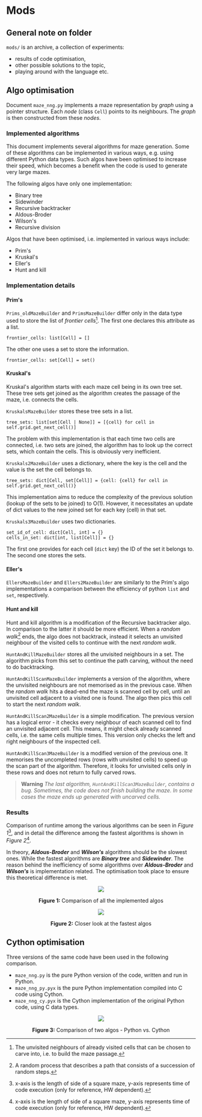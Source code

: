 # Mods

## General note on folder

`mods/` is an archive, a collection of experiments:
- results of code optimisation, 
- other possible solutions to the topic,
- playing around with the language etc. 

## Algo optimisation

Document `maze_nng.py` implements a maze representation by *graph* using a pointer structure. Each *node* (class `Cell`) 
points to its neighbours. The *graph* is then constructed from these *nodes*. 

### Implemented algorithms
This document implements several algorithms for maze generation. Some of these algorithms can be implemented in 
various ways, e.g. using different Python data types. Such algos have been optimised to increase their speed, 
which becomes a benefit when the code is used to generate very large mazes. 

The following algos have only one implementation:
- Binary tree
- Sidewinder
- Recursive backtracker
- Aldous-Broder
- Wilson's
- Recursive division

Algos that have been optimised, i.e. implemented in various ways include:
- Prim's
- Kruskal's
- Eller's
- Hunt and kill

### Implementation details

#### Prim's

`Prims_oldMazeBuilder` and `PrimsMazeBuilder` differ only in the data type used to store the list of 
*frontier cells*[^1]. The first one declares this attribute as a list. 
```
frontier_cells: list[Cell] = []
```
The other one uses a set to store the information. 
```
frontier_cells: set[Cell] = set()
```

[^1]: The unvisited neighbours of already visited cells that can be chosen to carve into, 
i.e. to build the maze passage. 

#### Kruskal's

Kruskal's algorithm starts with each maze cell being in its own tree set. These tree sets get joined as 
the algorithm creates the passage of the maze, i.e. connects the cells. 

`KruskalsMazeBuilder` stores these tree sets in a list. 
```
tree_sets: list[set[Cell | None]] = [{cell} for cell in self.grid.get_next_cell()]
```
The problem with this implementation is that each time two cells are connected, i.e. two sets are joined, the algorithm 
has to look up the correct sets, which contain the cells. This is obviously very inefficient. 

`Kruskals2MazeBuilder` uses a dictionary, where the key is the cell and the value is the set the cell belongs to. 
```
tree_sets: dict[Cell, set[Cell]] = {cell: {cell} for cell in self.grid.get_next_cell()}
```
This implementation aims to reduce the complexity of the previous solution (lookup of the sets to be joined) to O(1). 
However, it necessitates an update of dict values to the new joined set for each key (cell) in that set.

`Kruskals3MazeBuilder` uses two dictionaries. 
```
set_id_of_cell: dict[Cell, int] = {}
cells_in_set: dict[int, list[Cell]] = {}
```
The first one provides for each cell (`dict` key) the ID of the set it belongs to. The second one stores the sets. 

#### Eller's

`EllersMazeBuilder` and `Ellers2MazeBuilder` are similarly to the Prim's algo implementations a comparison between 
the efficiency of python `list` and `set`, respectively. 

#### Hunt and kill

Hunt and kill algorithm is a modification of the Recursive backtracker algo. In comparison to the latter it should 
be more efficient. When a *random walk*[^2] ends, the algo does not backtrack, instead it selects an unvisited 
neighbour of the visited cells to continue with the next *random walk*. 

`HuntAndKillMazeBuilder` stores all the unvisited neighbours in a set. The algorithm picks from this set to continue 
the path carving, without the need to do backtracking. 

`HuntAndKillScanMazeBuilder` implements a version of the algorithm, where the unvisited neighbours are not memorised 
as in the previous case. When the *random walk* hits a dead-end the maze is scanned cell by cell, until an unvisited 
cell adjacent to a visited one is found. The algo then pics this cell to start the next *random walk*.

`HuntAndKillScan2MazeBuilder` is a simple modification. The previous version has a logical error - it checks every 
neighbour of each scanned cell to find an unvisited adjacent cell. This means, it might check already scanned cells, 
i.e. the same cells multiple times. This version only checks the left and right neighbours of the inspected cell. 

`HuntAndKillScan3MazeBuilder` is a modified version of the previous one. It memorises the uncompleted rows 
(rows with unvisited cells) to speed up the scan part of the algorithm. 
Therefore, it looks for unvisited cells only in these rows and does not return to fully carved rows. 

> **Warning** 
>*The last algorithm, `HuntAndKillScan3MazeBuilder`, contains a bug. Sometimes, the code does not finish building the maze. 
> In some cases the maze ends up generated with uncarved cells.*

[^2]: A random process that describes a path that consists of a succession of random steps. 
### Results

Comparison of runtime among the various algorithms can be seen in *Figure 1*[^3], and in 
detail the difference among the fastest algorithms is shown in *Figure 2*[^3]. 

In theory, ***Aldous-Broder*** and ***Wilson's*** algorithms should be the slowest ones. While the 
fastest algorithms are ***Binary tree*** and ***Sidewinder***. The reason behind the inefficiency of some algorithms 
over ***Aldous-Broder*** and ***Wilson's*** is implementation related. 
The optimisation took place to ensure this theoretical difference is met. 

<p align="center">
    <img src="images/python1.png">
</p>

<p align="center"><strong> Figure 1:</strong> Comparison of all the implemented algos</p>

<p align="center">
    <img src="images/python2.png">
</p>

<p align="center"><strong> Figure 2:</strong> Closer look at the fastest algos</p>

## Cython optimisation

Three versions of the same code have been used in the following comparison. 
- `maze_nng.py` is the pure Python version of the code, written and run in Python. 
- `maze_nng_py.pyx` is the pure Python implementation compiled into C code using Cython. 
- `maze_nng_cy.pyx` is the Cython implementation of the original Python code, using C data types. 

<p align="center">
    <img src="images/py_cy.png">
</p>

<p align="center"><strong> Figure 3:</strong> Comparison of two algos - Python vs. Cython</p>

[^3]: x-axis is the length of side of a square maze, y-axis represents time of code execution 
(only for reference, HW dependent). 
